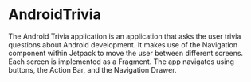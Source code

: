 # AndroidTrivia
The Android Trivia application is an application that asks the user trivia questions about Android development.
It makes use of the Navigation component within Jetpack to move the user between different screens.
Each screen is implemented as a Fragment.
The app navigates using buttons, the Action Bar, and the Navigation Drawer.
